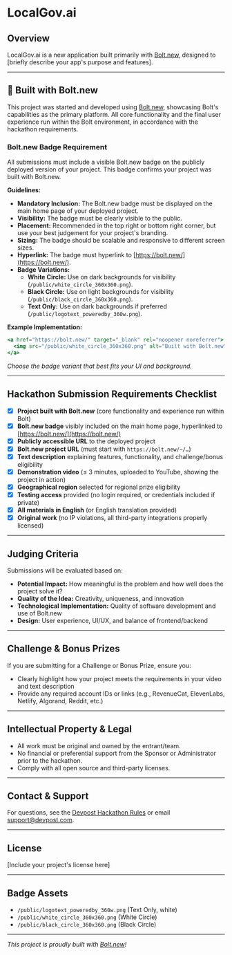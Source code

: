 # LocalGov.ai

## Overview
LocalGov.ai is a new application built primarily with [Bolt.new](https://bolt.new/), designed to [briefly describe your app's purpose and features].

---

## 🚀 Built with Bolt.new

This project was started and developed using [Bolt.new](https://bolt.new/), showcasing Bolt's capabilities as the primary platform. All core functionality and the final user experience run within the Bolt environment, in accordance with the hackathon requirements.

### Bolt.new Badge Requirement

All submissions must include a visible Bolt.new badge on the publicly deployed version of your project. This badge confirms your project was built with Bolt.new.

**Guidelines:**
- **Mandatory Inclusion:** The Bolt.new badge must be displayed on the main home page of your deployed project.
- **Visibility:** The badge must be clearly visible to the public.
- **Placement:** Recommended in the top right or bottom right corner, but use your best judgement for your project's branding.
- **Sizing:** The badge should be scalable and responsive to different screen sizes.
- **Hyperlink:** The badge must hyperlink to [https://bolt.new/](https://bolt.new/).
- **Badge Variations:**
  - **White Circle:** Use on dark backgrounds for visibility (`/public/white_circle_360x360.png`).
  - **Black Circle:** Use on light backgrounds for visibility (`/public/black_circle_360x360.png`).
  - **Text Only:** Use on dark backgrounds if preferred (`/public/logotext_poweredby_360w.png`).

**Example Implementation:**
```jsx
<a href="https://bolt.new/" target="_blank" rel="noopener noreferrer">
  <img src="/public/white_circle_360x360.png" alt="Built with Bolt.new" style={{ width: 64, height: 64 }} />
</a>
```
_Choose the badge variant that best fits your UI and background._

---

## Hackathon Submission Requirements Checklist

- [x] **Project built with Bolt.new** (core functionality and experience run within Bolt)
- [x] **Bolt.new badge** visibly included on the main home page, hyperlinked to [https://bolt.new/](https://bolt.new/)
- [x] **Publicly accessible URL** to the deployed project
- [x] **Bolt.new project URL** (must start with `https://bolt.new/~/…`)
- [x] **Text description** explaining features, functionality, and challenge/bonus eligibility
- [x] **Demonstration video** (≤ 3 minutes, uploaded to YouTube, showing the project in action)
- [x] **Geographical region** selected for regional prize eligibility
- [x] **Testing access** provided (no login required, or credentials included if private)
- [x] **All materials in English** (or English translation provided)
- [x] **Original work** (no IP violations, all third-party integrations properly licensed)

---

## Judging Criteria

Submissions will be evaluated based on:
- **Potential Impact:** How meaningful is the problem and how well does the project solve it?
- **Quality of the Idea:** Creativity, uniqueness, and innovation
- **Technological Implementation:** Quality of software development and use of Bolt.new
- **Design:** User experience, UI/UX, and balance of frontend/backend

---

## Challenge & Bonus Prizes

If you are submitting for a Challenge or Bonus Prize, ensure you:
- Clearly highlight how your project meets the requirements in your video and text description
- Provide any required account IDs or links (e.g., RevenueCat, ElevenLabs, Netlify, Algorand, Reddit, etc.)

---

## Intellectual Property & Legal
- All work must be original and owned by the entrant/team.
- No financial or preferential support from the Sponsor or Administrator prior to the hackathon.
- Comply with all open source and third-party licenses.

---

## Contact & Support
For questions, see the [Devpost Hackathon Rules](https://info.devpost.com/terms) or email support@devpost.com.

---

## License
[Include your project's license here]

---

## Badge Assets
- `/public/logotext_poweredby_360w.png` (Text Only, white)
- `/public/white_circle_360x360.png` (White Circle)
- `/public/black_circle_360x360.png` (Black Circle)

---

_This project is proudly built with [Bolt.new](https://bolt.new/)!_

